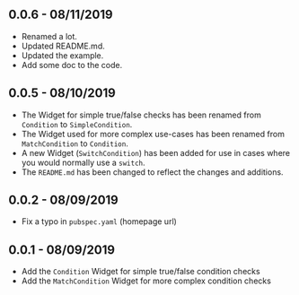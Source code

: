 ## 0.0.6 - 08/11/2019

* Renamed a lot.
* Updated README.md.
* Updated the example.
* Add some doc to the code.

## 0.0.5 - 08/10/2019

* The Widget for simple true/false checks has been renamed from `Condition` to `SimpleCondition`.
* The Widget used for more complex use-cases has been renamed from `MatchCondition` to `Condition`.
* A new Widget (`SwitchCondition`) has been added for use in cases where you would normally use a `switch`.
* The `README.md` has been changed to reflect the changes and additions.

## 0.0.2 - 08/09/2019

* Fix a typo in `pubspec.yaml` (homepage url)

## 0.0.1 - 08/09/2019

* Add the `Condition` Widget for simple true/false condition checks
* Add the `MatchCondition` Widget for more complex condition checks
